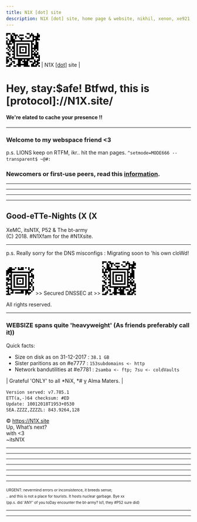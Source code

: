 ```yaml
---
title: N1X [dot] site
description: N1X [dot] site, home page & website, nikhil, xenon, xe921, itsN1X, its N1X, new delhi, bangalore, chennai, bengaluru, india, pune, hyderabad, hubli, goa, PANDI, Nikhil Pandita.
---
```



![](A2.png) | N1X [\[dot\]](https://n1x.site) site | 


# Hey, stay:$afe! Btfwd, this is [protocol]://N1X.site/
#### We're elated to cache your presence !!

---

### Welcome to my webspace friend <3
p.s. LIONS keep on RTFM, ikr.. hit the man pages.
`^setmode=MODE666 --transparent$ ~@#:`

### Newcomers or first-use peers, read this [information](info.md).


---
---
---
---

## Good-eTTe-Nights (X (X
XeMC, itsN1X, P52 & The bt-army  
(C) 2018. #N1Xfam for the #N1Xsite.

---
 p.s. Really sorry for the DNS misconfigs : Migrating soon to 'his own cloWd!
 
![](A1.png) >> Secured DNSSEC at >> ![](A2.png) 

All rights reserved.

---

### WEBSIZE spans quite 'heavyweight' \(As friends preferably call it)\)
Quick facts:
 - Size on disk as on 31-12-2017 : `38.1 GB` 
 - Sister paritions as on #e7777 : `153subdomains <- http` 
 - Network bandutilities at #e7781 : `2samba <- ftp; 7su <- coldVaults`
 
 
| Grateful 'ONLY' to all \*NiX, \*# ỵ Alma Maters. |


    Version served: v7.785.1
    ETT(a,-)64 checksum: #ED
    Update: 10012018T1953+0530
    SEA.ZZZZ,ZZZZL: 843.9264,128

© https://N1X.site
<br>Up, What’s next?
<br>with <3
<br>~itsN1X
<hr><hr><hr><hr><hr><hr><hr><font size='1'>URGENT: nevermind errors or inconsistence, it breeds sense;<br>.. and this is not a place for tourists. It hosts nuclear garbage. Bye xx <br>(pp.s. did 'ANY' of you toDay encounter the bt-army? lo1, they #P52 sure did)</font><hr><hr>
<html><header><title>Xe921 || [pr0]://N1X.site || Xcoded by luser::itsN1X</title></header></html>
